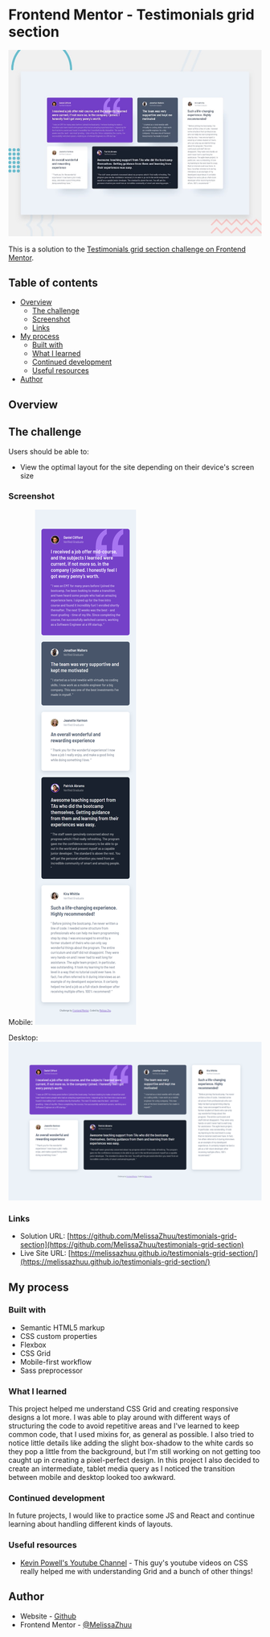 # Frontend Mentor - Testimonials grid section

![Design preview for the Testimonials grid section coding challenge](./design/desktop-preview.jpg)

This is a solution to the [Testimonials grid section challenge on Frontend Mentor](https://www.frontendmentor.io/challenges/testimonials-grid-section-Nnw6J7Un7).

## Table of contents

- [Overview](#overview)
  - [The challenge](#the-challenge)
  - [Screenshot](#screenshot)
  - [Links](#links)
- [My process](#my-process)
  - [Built with](#built-with)
  - [What I learned](#what-i-learned)
  - [Continued development](#continued-development)
  - [Useful resources](#useful-resources)
- [Author](#author)

## Overview

## The challenge

Users should be able to:

- View the optimal layout for the site depending on their device's screen size

### Screenshot

Mobile:
![](/images/mobile-screenshot.png)

Desktop:
![](/images/desktop-screenshot.png)

### Links

- Solution URL: [https://github.com/MelissaZhuu/testimonials-grid-section](https://github.com/MelissaZhuu/testimonials-grid-section)
- Live Site URL: [https://melissazhuu.github.io/testimonials-grid-section/](https://melissazhuu.github.io/testimonials-grid-section/)

## My process

### Built with

- Semantic HTML5 markup
- CSS custom properties
- Flexbox
- CSS Grid
- Mobile-first workflow
- Sass preprocessor

### What I learned

This project helped me understand CSS Grid and creating responsive designs a lot more. I was able to play around with different ways of structuring the code to avoid repetitive areas and I've learned to keep common code, that I used mixins for, as general as possible. I also tried to notice little details like adding the slight box-shadow to the white cards so they pop a little from the background, but I'm still working on not getting too caught up in creating a pixel-perfect design. In this project I also decided to create an intermediate, tablet media query as I noticed the transition between mobile and desktop looked too awkward.

### Continued development

In future projects, I would like to practice some JS and React and continue learning about handling different kinds of layouts.

### Useful resources

- [Kevin Powell's Youtube Channel](https://www.youtube.com/@KevinPowell) - This guy's youtube videos on CSS really helped me with understanding Grid and a bunch of other things!

## Author

- Website - [Github](https://github.com/MelissaZhuu)
- Frontend Mentor - [@MelissaZhuu](https://www.frontendmentor.io/profile/MelissaZhuu)
